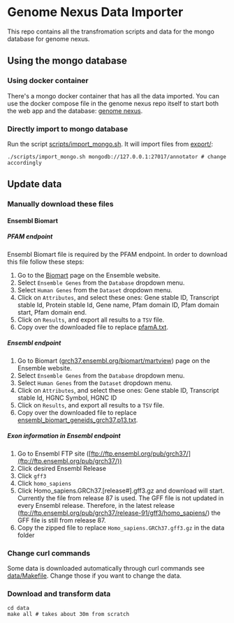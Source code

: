 # Genome Nexus Data Importer
This repo contains all the transfromation scripts and data for the mongo
database for genome nexus. 

## Using the mongo database

### Using docker container
There's a mongo docker container that has all the data imported. You can use
the docker compose file in the genome nexus repo itself to start both the web
app and the database: [genome
nexus](https://github.com/genome-nexus/genome-nexus).

### Directly import to mongo database
Run the script [scripts/import_mongo.sh](scripts/imort_mongo.sh). It will
import files from [export/](export/):
```
./scripts/import_mongo.sh mongodb://127.0.0.1:27017/annotator # change accordingly
```

## Update data
### Manually download these files

#### Ensembl Biomart

##### PFAM endpoint
Ensembl Biomart file is required by the PFAM endpoint. In order to download this file
follow these steps:

1. Go to the [Biomart](www.ensembl.org/biomart/martview) page on the Ensemble website.
2. Select `Ensemble Genes` from the `Database` dropdown menu.
3. Select `Human Genes` from the `Dataset` dropdown menu.
4. Click on `Attributes`, and select these ones:
Gene stable ID, Transcript stable Id, Protein stable Id, Gene name, Pfam domain ID, Pfam domain start, Pfam domain end.
5. Click on `Results`, and export all results to a `TSV` file.
6. Copy over the downloaded file to replace [pfamA.txt](pfamA.txt).

##### Ensembl endpoint 
1. Go to Biomart ([grch37.ensembl.org/biomart/martview](grch37.ensembl.org/biomart/martview)) page on the Ensemble website.
2. Select `Ensemble Genes` from the `Database` dropdown menu.
3. Select `Human Genes` from the `Dataset` dropdown menu.
4. Click on `Attributes`, and select these ones:
Gene stable ID, Transcript stable Id, HGNC Symbol, HGNC ID
5. Click on `Results`, and export all results to a `TSV` file.
6. Copy over the downloaded file to replace [ensembl_biomart_geneids_grch37.p13.txt](ensembl_biomart_geneids_grch37.p13.txt).

##### Exon information in Ensembl endpoint
1. Go to Ensembl FTP site ([ftp://ftp.ensembl.org/pub/grch37/](ftp://ftp.ensembl.org/pub/grch37/))
2. Click desired Ensembl Release
3. Click `gff3`
4. Click `homo_sapiens`
5. Click Homo_sapiens.GRCh37.[release#].gff3.gz and download will start. Currently the file from release 87 is used. The GFF file is not updated in every Ensembl release. Therefore, in the latest release (ftp://ftp.ensembl.org/pub/grch37/release-91/gff3/homo_sapiens/) the GFF file is still from release 87.
7. Copy the zipped file to replace `Homo_sapiens.GRCh37.gff3.gz` in the data folder

### Change curl commands
Some data is downloaded automatically through curl commands see
[data/Makefile](data/Makefile). Change those if you want to change the data.

### Download and transform data
```
cd data
make all # takes about 30m from scratch
```
